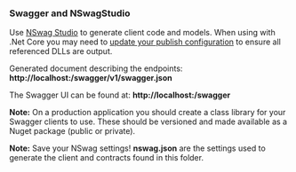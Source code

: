 ﻿### Swagger and NSwagStudio
Use [NSwag Studio](https://github.com/RSuter/NSwag/wiki/NSwagStudio) to generate client code and models. When using with .Net Core you may need to [update your publish configuration](https://github.com/RSuter/NSwag/wiki/Assembly-loading#net-core) to ensure all referenced DLLs are output. 

Generated document describing the endpoints: **http://localhost:<port>/swagger/v1/swagger.json**

The Swagger UI can be found at: **http://localhost:<port>/swagger**

**Note:** On a production application you should create a class library for your Swagger clients to use. These should be versioned and made available as a Nuget package (public or private).

**Note:** Save your NSwag settings! **nswag.json** are the settings used to generate the client and contracts found in this folder.